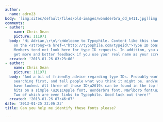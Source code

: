 ```yaml
---
author:
  name: adrn23
body: '[img:sites/default/files/old-images/wondderbra_dd_6411.jpg][img:sites/default/files/old-images/computers-picasso-small-13026_5323.jpg][img:sites/default/files/old-images/22_IMissMyLung_30sht_5499.jpg]'
comments:
- author:
    name: Chris Dean
    picture: 111971
  body: "Hi Adrian,\r\n\r\nWelcome to Typophile. Content like this should be posted
    on the <strong><a href=\"http://typophile.com/typeid\">Type ID board</a></strong>.
    Members tend not look here for type ID requests. In addition, you will find you
    get more and better feedback if you use your real name as your screen name.\r\n"
  created: '2013-01-26 03:23:00'
- author:
    name: Chris Dean
    picture: 111971
  body: "And a bit of friendly advice regarding type IDs. Probably want to do a little
    searching first, and tell people what you think it might be, and/or where you
    have looked. All three of those ID\u2019s can be found in the top three Google
    hits on a simple \u201CApple font, Wonderbra font, Marlboro font\u201D search.
    Two of which are even links to Typophile. Good luck out there!"
  created: '2013-01-26 07:46:07'
date: '2013-01-25 22:06:23'
title: Can you help me identify these fonts please?

---
```

